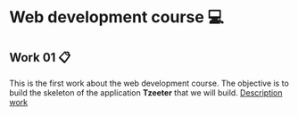 # Web development course :computer:

## Work 01 :clipboard:

This is the first work about the web development course. The objective is to build the skeleton of the application **Tzeeter** that we will build.
<a href="https://profbruno-ufc-qx.github.io/web-development/atividades/le01.html">Description work<a/>

